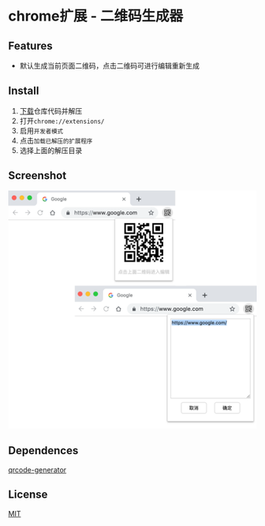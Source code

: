 # chrome扩展 - 二维码生成器

## Features
* 默认生成当前页面二维码，点击二维码可进行编辑重新生成

## Install
1. [下载](https://github.com/mkanako/chrome-qrcode/archive/master.zip)仓库代码并解压
2. 打开`chrome://extensions/`
3. 启用`开发者模式`
4. 点击`加载已解压的扩展程序`
5. 选择上面的解压目录

## Screenshot
![img](https://github.com/mkanako/chrome-qrcode/blob/master/Screenshot.png?raw=true)

## Dependences
[qrcode-generator](https://github.com/kazuhikoarase/qrcode-generator)

## License
[MIT](https://github.com/mkanako/chrome-qrcode/blob/master/LICENSE)